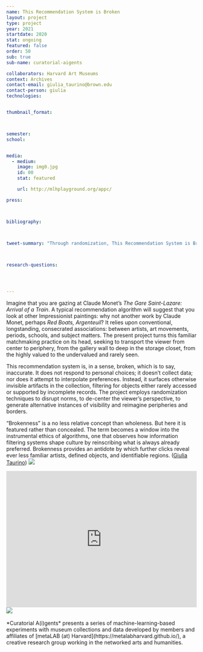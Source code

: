 ```yaml
---
name: This Recommendation System is Broken
layout: project
type: project 
year: 2021
startdate: 2020
stat: ongoing
featured: false
order: 50
sub: true
sub-name: curatorial-aigents

collaborators: Harvard Art Museums
context: Archives
contact-email: giulia_taurino@brown.edu
contact-person: giulia
technologies:


thumbnail_format:



semester: 
school: 


media:
  - medium:
    image: img0.jpg
    id: 00
    stat: featured

    url: http://mlhplayground.org/appc/

press:



bibliography:



tweet-summary: "Through randomization, This Recommendation System is Broken decenters the viewer and reimagines the role of norms in collections."



research-questions:




---
```

Imagine that you are gazing at Claude Monet’s *The Gare Saint-Lazare: Arrival of a Train*. A typical recommendation algorithm will suggest that you look at other Impressionist paintings: why not another work by Claude Monet, perhaps *Red Boats, Argenteuil*? It relies upon conventional, longstanding, consecrated associations: between artists, art movements, periods, schools, and subject matters. The present project turns this familiar matchmaking practice on its head, seeking to transport the viewer from center to periphery, from the gallery wall to deep in the storage closet, from the highly valued to the undervalued and rarely seen. 

This recommendation system is, in a sense, broken, which is to say, inaccurate. It does not respond to personal choices; it doesn’t collect data; nor does it attempt to interpolate preferences. Instead, it surfaces otherwise invisible artifacts in the collection, filtering for objects either rarely accessed or supported by incomplete records. The project employs randomization techniques to disrupt norms, to de-center the viewer’s perspective, to generate alternative instances of visibility and reimagine peripheries and borders. 

“Brokenness” is a no less relative concept than wholeness. But here it is featured rather than concealed. The term becomes a window into the instrumental ethics of algorithms, one that observes how information filtering systems shape culture by reinscribing what is always already preferred. Brokenness provides an antidote by which further clicks reveal ever less familiar artists, defined objects, and identifiable regions. ([Giulia Taurino](https://metalabharvard.github.io/people/giulia))
<img src="https://metalabharvard.github.io/assets/projects/curatorial-aigents/giphy1.gif">
<iframe src="https://player.vimeo.com/video/406037065" width="100%" height="360" frameborder="0" allow="autoplay; fullscreen" allowfullscreen></iframe>
<img src="https://metalabharvard.github.io/assets/projects/curatorial-aigents/giphy2.gif"><br /><br />
*Curatorial A(i)gents* presents a series of machine-learning-based experiments with museum collections and data developed by members and affiliates of [metaLAB (at) Harvard](https://metalabharvard.github.io/), a creative research group working in the networked arts and humanities.
